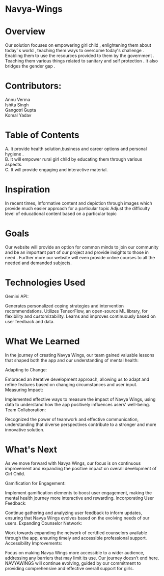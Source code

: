 # Navya-Wings
# Overview
Our solution focuses on empowering girl child , enlightening them about today’ s world , teaching them ways  to overcome today's challenge . Enabling them to use the resources provided to them by the government . Teaching them various things related to sanitary and self protection . It also bridges the gender gap .

# Contributors:
Annu Verma   
Ishita Singh   
Gangotri Gupta    
Komal Yadav

# Table of Contents
A. It provide health  solution,business and career options and personal hygiene .                
             B. It will empower rural girl child by educating them through various  aspects.          
  C.  It will provide engaging and interactive material.

# Inspiration
In recent times, Informative content and depiction through images which provide much easier approach for a particular topic
Adjust  the difficulty level of educational content based on a particular topic

# Goals

Our website will provide  an option for common minds to join our community and
be an important part of our project and provide insights to those in need .
Further more our website will even provide online courses to all the needed and demanded subjects.

# Technologies Used

Gemini API:

Generates personalized coping strategies and intervention recommendations.
Utilizes TensorFlow, an open-source ML library, for flexibility and customizability.
Learns and improves continuously based on user feedback and data.


 # What We Learned
In the journey of creating Navya Wings, our team gained valuable lessons that shaped both the app and our understanding of mental health:

Adapting to Change:

Embraced an iterative development approach, allowing us to adapt and refine features based on changing circumstances and user input.
Measuring Impact:

Implemented effective ways to measure the impact of Navya Wings, using data to understand how the app positively influences users' well-being.
Team Collaboration:

Recognized the power of teamwork and effective communication, understanding that diverse perspectives contribute to a stronger and more innovative solution.


# What's Next
As we move forward with Navya Wings, our focus is on continuous improvement and expanding the positive impact on overall development of Girl Child.

Gamification for Engagement:

Implement gamification elements to boost user engagement, making the mental health journey more interactive and rewarding.
Incorporating User Feedback:

Continue gathering and analyzing user feedback to inform updates, ensuring that Navya Wings evolves based on the evolving needs of our users.
Expanding Counselor Network:

Work towards expanding the network of certified counselors available through the app, ensuring timely and accessible professional support.
Accessibility Improvements:

Focus on making Navya Wings more accessible to a wider audience, addressing any barriers that may limit its use.
Our journey doesn't end here. NAVYAWINGS will continue evolving, guided by our commitment to providing comprehensive and effective overall support for girls.

